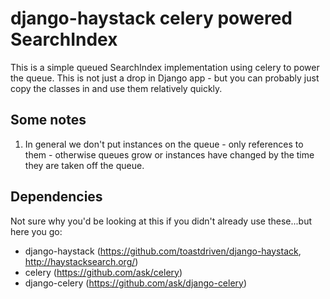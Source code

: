 django-haystack celery powered SearchIndex
==========================================

This is a simple queued SearchIndex implementation using celery to power the queue. This is not just a drop in Django app - but you can probably just copy the classes in and use them relatively quickly.

Some notes
----------

1. In general we don't put instances on the queue - only references to them - otherwise queues grow or instances have changed by the time they are taken off the queue.

Dependencies
------------

Not sure why you'd be looking at this if you didn't already use these...but here you go:

 * django-haystack (https://github.com/toastdriven/django-haystack, http://haystacksearch.org/)
 * celery (https://github.com/ask/celery)
 * django-celery (https://github.com/ask/django-celery)
